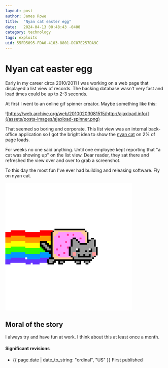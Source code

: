 ```yaml
---
layout: post
author: James Rowe
title:  "Nyan cat easter egg"
date:   2024-04-13 00:48:43 -0400
category: technology
tags: exploits
uid: 55FD5095-FDA0-4103-8801-DC07E257DA9C
---
```


# Nyan cat easter egg

Early in my career circa 2010/2011 I was working on a web page that displayed a list view of records. The backing database wasn't very fast and load times could be up to 2-3 seconds.

At first I went to an online gif spinner creator. Maybe something like this:

![https://web.archive.org/web/20100203081515/http://ajaxload.info/](/assets/posts-images/ajaxload-spinner.png)

That seemed so boring and corporate. This list view was an internal back-office application so I got the bright idea to show the [nyan cat](https://en.wikipedia.org/wiki/Nyan_Cat) on 2% of page loads.

For weeks no one said anything. Until one employee kept reporting that "a cat was showing up" on the list view. Dear reader, they sat there and refreshed the view over and over to grab a screenshot.

To this day the most fun I've ever had building and releasing software. Fly on nyan cat.

![nyan cat gif](/assets/posts-images/nyan-cat-transparent.gif)

## Moral of the story

I always try and have fun at work. I think about this at least once a month. 

#### Significant revisions

- {{ page.date | date_to_string: "ordinal", "US" }} First published